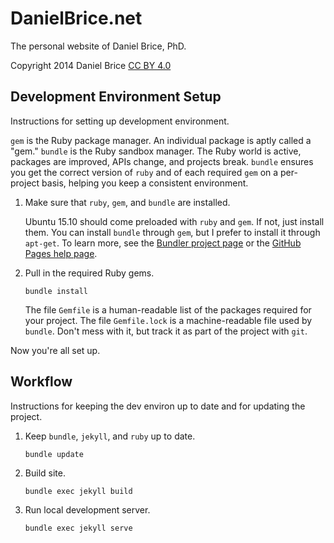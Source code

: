# DanielBrice.net

The personal website of Daniel Brice, PhD.

Copyright 2014 Daniel Brice [CC BY
4.0](https://creativecommons.org/licenses/by/4.0/)

## Development Environment Setup

Instructions for setting up development environment.

`gem` is the Ruby package manager. An individual package is aptly called
a "gem." `bundle` is the Ruby sandbox manager. The Ruby world is active,
packages are improved, APIs change, and projects break. `bundle` ensures
you get the correct version of `ruby` and of each required `gem` on a
per-project basis, helping you keep a consistent environment.

1.  Make sure that `ruby`, `gem`, and `bundle` are installed.

    Ubuntu 15.10 should come preloaded with `ruby` and `gem`. If not, just
    install them. You can install `bundle` through `gem`, but I prefer to
    install it through `apt-get`. To learn more, see the
    [Bundler project page][1] or the [GitHub Pages help page][2].

      [1]: http://http://bundler.io/
      [2]: http://help.github.com/articles/using-jekyll-as-a-static-site-generator-with-github-pages/

2.  Pull in the required Ruby gems.

    ```
    bundle install
    ```

    The file `Gemfile` is a human-readable list of the packages required for
    your project. The file `Gemfile.lock` is a machine-readable file used by
    `bundle`. Don't mess with it, but track it as part of the project with
    `git`.

Now you're all set up.

## Workflow

Instructions for keeping the dev environ up to date and for updating the
project.

1.  Keep `bundle`, `jekyll`, and `ruby` up to date.

    ```
    bundle update
    ```

2.  Build site.

    ```
    bundle exec jekyll build
    ```

3.  Run local development server.

    ```
    bundle exec jekyll serve
    ```
